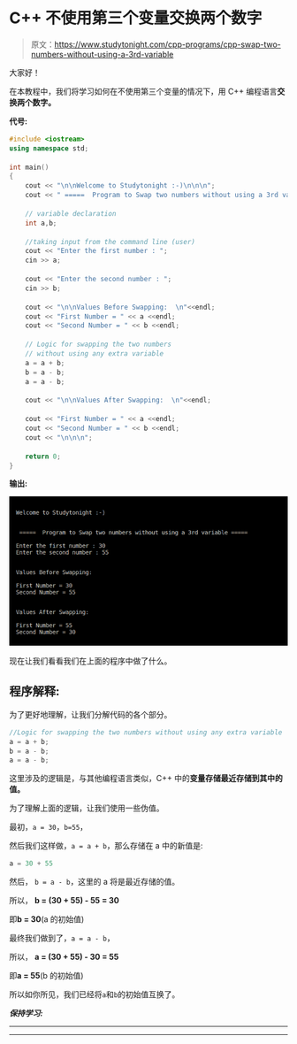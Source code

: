 # C++ 不使用第三个变量交换两个数字

> 原文：<https://www.studytonight.com/cpp-programs/cpp-swap-two-numbers-without-using-a-3rd-variable>

大家好！

在本教程中，我们将学习如何在不使用第三个变量的情况下，用 C++ 编程语言**交换两个数字。**

**代号:**

```cpp
#include <iostream>
using namespace std;

int main()
{
    cout << "\n\nWelcome to Studytonight :-)\n\n\n";
    cout << " =====  Program to Swap two numbers without using a 3rd variable ===== \n\n";

    // variable declaration
    int a,b;

    //taking input from the command line (user)
    cout << "Enter the first number : ";
    cin >> a;

    cout << "Enter the second number : ";
    cin >> b;

    cout << "\n\nValues Before Swapping:  \n"<<endl;
    cout << "First Number = " << a <<endl;
    cout << "Second Number = " << b <<endl;

    // Logic for swapping the two numbers 
    // without using any extra variable
    a = a + b;
    b = a - b;
    a = a - b;

    cout << "\n\nValues After Swapping:  \n"<<endl;

    cout << "First Number = " << a <<endl;
    cout << "Second Number = " << b <<endl;
    cout << "\n\n\n";

    return 0;
} 
```

**输出:**

![C++ swapping without using a temp variable program](img/7e7936cf75c86bdd48dba29d46a2a4b3.png)

现在让我们看看我们在上面的程序中做了什么。

## 程序解释:

为了更好地理解，让我们分解代码的各个部分。

```cpp
//Logic for swapping the two numbers without using any extra variable
a = a + b;
b = a - b;
a = a - b;
```

这里涉及的逻辑是，与其他编程语言类似，C++ 中的**变量存储最近存储到其中的值。**

为了理解上面的逻辑，让我们使用一些伪值。

最初，`a = 30`，`b=55`，

然后我们这样做，`a = a + b`，那么存储在 a 中的新值是:

```cpp
a = 30 + 55
```

然后， `b = a - b`，这里的 a 将是最近存储的值。

所以， **b = (30 + 55) - 55 = 30**

即**b = 30**(a 的初始值)

最终我们做到了，`a = a - b`，

所以， **a = (30 + 55) - 30 = 55**

即**a = 55**(b 的初始值)

所以如你所见，我们已经将`a`和`b`的初始值互换了。

***保持学习:***

* * *

* * *